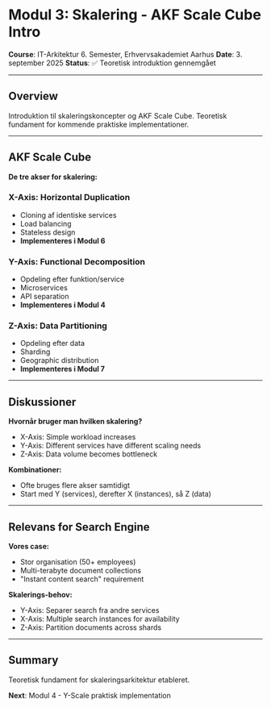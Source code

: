 # Modul 3: Skalering - AKF Scale Cube Intro

**Course**: IT-Arkitektur 6. Semester, Erhvervsakademiet Aarhus
**Date**: 3. september 2025
**Status**: ✅ Teoretisk introduktion gennemgået

---

## Overview

Introduktion til skaleringskoncepter og AKF Scale Cube. Teoretisk fundament for kommende praktiske implementationer.

---

## AKF Scale Cube

**De tre akser for skalering:**

### X-Axis: Horizontal Duplication
- Cloning af identiske services
- Load balancing
- Stateless design
- **Implementeres i Modul 6**

### Y-Axis: Functional Decomposition
- Opdeling efter funktion/service
- Microservices
- API separation
- **Implementeres i Modul 4**

### Z-Axis: Data Partitioning
- Opdeling efter data
- Sharding
- Geographic distribution
- **Implementeres i Modul 7**

---

## Diskussioner

**Hvornår bruger man hvilken skalering?**
- X-Axis: Simple workload increases
- Y-Axis: Different services have different scaling needs
- Z-Axis: Data volume becomes bottleneck

**Kombinationer:**
- Ofte bruges flere akser samtidigt
- Start med Y (services), derefter X (instances), så Z (data)

---

## Relevans for Search Engine

**Vores case:**
- Stor organisation (50+ employees)
- Multi-terabyte document collections
- "Instant content search" requirement

**Skalerings-behov:**
- Y-Axis: Separer search fra andre services
- X-Axis: Multiple search instances for availability
- Z-Axis: Partition documents across shards

---

## Summary

Teoretisk fundament for skaleringsarkitektur etableret.

**Next**: Modul 4 - Y-Scale praktisk implementation
